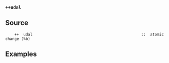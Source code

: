 ### `++udal`

Source
------

        ++  udal                                                ::  atomic change (%b)

Examples
--------

